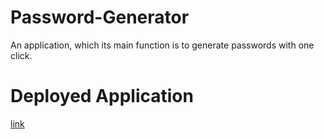 # Password-Generator
An application, which its main function is to generate passwords with one click.


# Deployed Application
[link](https://ally27.github.io/Password-Generator/)